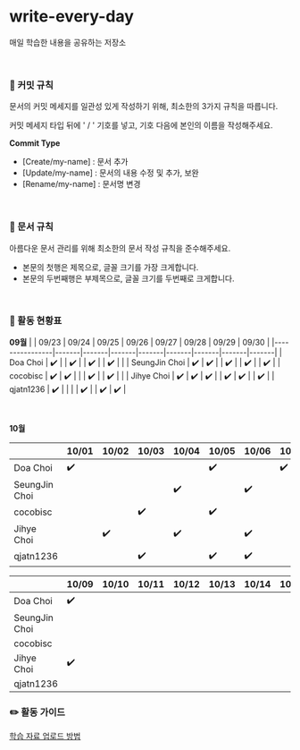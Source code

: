 # write-every-day
매일 학습한 내용을 공유하는 저장소


<br>


### 📕 커밋 규칙

문서의 커밋 메세지를 일관성 있게 작성하기 위해, 최소한의 3가지 규칙을 따릅니다.

커밋 메세지 타입 뒤에 ' / ' 기호를 넣고, 기호 다음에 본인의 이름을 작성해주세요.

**Commit Type**

- [Create/my-name] : 문서 추가
- [Update/my-name] : 문서의 내용 수정 및 추가, 보완
- [Rename/my-name] : 문서명 변경


<br>


### 📕 문서 규칙

아름다운 문서 관리를 위해 최소한의 문서 작성 규칙을 준수해주세요.

- 본문의 첫행은 제목으로, 글꼴 크기를 가장 크게합니다.
- 본문의 두번째행은 부제목으로, 글꼴 크기를 두번째로 크게합니다.  


<br>


### 📕 활동 현황표

**09월**
|                | 09/23 | 09/24 | 09/25 | 09/26 | 09/27 | 09/28 | 09/29 | 09/30 |
|----------------|-------|-------|-------|-------|-------|-------|-------|-------|
| Doa Choi       |  ✔️    |       |  ✔️    |       |  ✔️    |       |  ✔️    |       |
| SeungJin Choi  |  ✔️    |  ✔️    |       |  ✔️    |       |  ✔️    |       |  ✔️    |
| cocobisc       |  ✔️    |  ✔️    |       |       |  ✔️    |       |  ✔️    |       |
| Jihye Choi     |  ✔️    |  ✔️    |  ✔️    |       |  ✔️    |  ✔️    |       |  ✔️    |
| qjatn1236      |  ✔️    |       |       |       |  ✔️    |       |  ✔️    |  ✔️    |

<br>

**10월**

|                | 10/01 | 10/02 | 10/03 | 10/04 | 10/05 | 10/06 | 10/07 | 10/08 |
|----------------|-------|-------|-------|-------|-------|-------|-------|-------|
| Doa Choi       |  ✔️    |       |       |       |  ✔️    |       |  ✔️    |       |
| SeungJin Choi  |       |       |       |  ✔️    |       |  ✔️    |       |  ✔️    |
| cocobisc       |       |       |  ✔️    |       |  ✔️    |       |       |       |
| Jihye Choi     |       |  ✔️    |       |  ✔️    |       |  ✔️    |       |       |
| qjatn1236      |       |       |  ✔️    |       |  ✔️    |  ✔️    |       |  ✔️    |

|                | 10/09 | 10/10 | 10/11 | 10/12 | 10/13 | 10/14 | 10/15 | 10/16 |
|----------------|-------|-------|-------|-------|-------|-------|-------|-------|
| Doa Choi       |  ✔️    |       |       |       |       |       |       |       |
| SeungJin Choi  |       |       |       |       |       |       |       |       |
| cocobisc       |       |       |       |       |       |       |       |       |
| Jihye Choi     |  ✔️    |       |       |       |       |       |       |       |
| qjatn1236      |       |       |       |       |       |       |       |       |

### ✏️ 활동 가이드
[학습 자료 업로드 방법](https://github.com/Write-Every-Day/write-every-day/blob/main/%EA%B0%80%EC%9D%B4%EB%93%9C.md)
